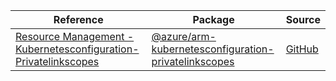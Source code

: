 | Reference | Package | Source |
|---|---|---|
|[Resource Management - Kubernetesconfiguration-Privatelinkscopes](arm-kubernetesconfiguration-privatelinkscopes-readme.md)|[@azure/arm-kubernetesconfiguration-privatelinkscopes](https://www.npmjs.com/package/@azure/arm-kubernetesconfiguration-privatelinkscopes)|[GitHub](https://github.com/Azure/azure-sdk-for-js/blob/main/sdk/kubernetesconfiguration/arm-kubernetesconfiguration-privatelinkscopes)|

